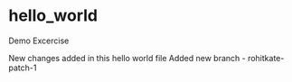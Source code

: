 # hello_world
Demo Excercise

New changes added in this hello world file
Added new branch - rohitkate-patch-1

